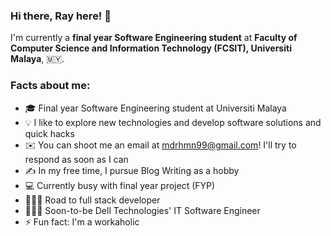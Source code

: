 ### Hi there, Ray here! 👋

I'm currently a **final year Software Engineering student** at **Faculty of Computer Science and Information Technology (FCSIT), Universiti Malaya**, 🇲🇾.

### Facts about me:

- 🎓 Final year Software Engineering student at Universiti Malaya
- 💡 I like to explore new technologies and develop software solutions and quick hacks
- ✉️ You can shoot me an email at mdrhmn99@gmail.com! I'll try to respond as soon as I can
- ✍️ In my free time, I pursue Blog Writing as a hobby
- 💻 Currently busy with final year project (FYP)
- 🏃🏻‍♂️ Road to full stack developer
- 👨🏻‍💻 Soon-to-be Dell Technologies' IT Software Engineer
- ⚡ Fun fact: I'm a workaholic
